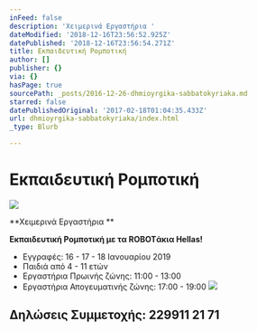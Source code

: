 ```yaml
---
inFeed: false
description: 'Χειμερινά Εργαστήρια '
dateModified: '2018-12-16T23:56:52.925Z'
datePublished: '2018-12-16T23:56:54.271Z'
title: Εκπαιδευτική Ρομποτική
author: []
publisher: {}
via: {}
hasPage: true
sourcePath: _posts/2016-12-26-dhmioyrgika-sabbatokyriaka.md
starred: false
datePublishedOriginal: '2017-02-18T01:04:35.433Z'
url: dhmioyrgika-sabbatokyriaka/index.html
_type: Blurb

---
```

# Εκπαιδευτική Ρομποτική
![](https://s3-us-west-2.amazonaws.com/the-grid-img/p/2a1fbd1019ab5eeae713f11cc79f48b66508b95c.png)

**Χειμερινά Εργαστήρια **

**Εκπαιδευτική Ρομποτική με τα ROBOTάκια Hellas!**

* Εγγραφές: 16 - 17 - 18 Ιανουαρίου 2019 
* Παιδιά από 4 - 11 ετών
* Εργαστήρια Πρωινής ζώνης: 11:00 - 13:00 
* Εργαστήρια Απογευματινής ζώνης: 17:00 - 19:00
![](https://the-grid-user-content.s3-us-west-2.amazonaws.com/fd9e50b3-b915-462e-8fd2-a56936ffd6f1.png)

## Δηλώσεις Συμμετοχής: 229911 21 71